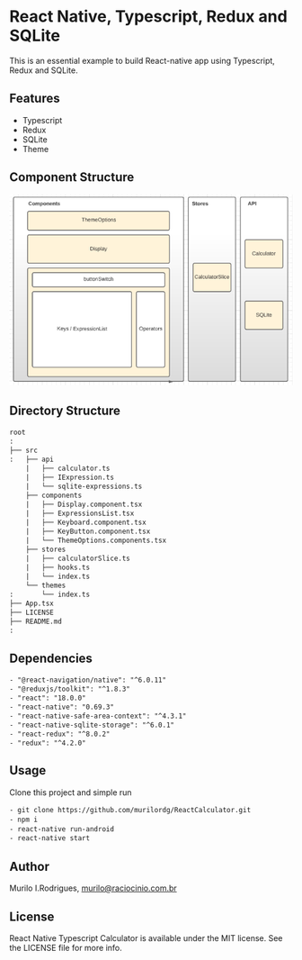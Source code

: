 # React Native, Typescript, Redux and SQLite


This is an essential example to build React-native app using Typescript, Redux and SQLite.


## Features

- Typescript
- Redux
- SQLite
- Theme


## Component Structure


[![Components](./images/paths.png)](./images/paths.png)


## Directory Structure

```
root
:
├── src
:   ├── api
    |   ├── calculator.ts
    |   ├── IExpression.ts
    |   └── sqlite-expressions.ts
    ├── components
    |   ├── Display.component.tsx
    |   ├── ExpressionsList.tsx
    |   ├── Keyboard.component.tsx
    |   ├── KeyButton.component.tsx
    |   └── ThemeOptions.components.tsx
    ├── stores
    |   ├── calculatorSlice.ts
    |   ├── hooks.ts
    |   └── index.ts
    └── themes
:       └── index.ts
├── App.tsx
├── LICENSE
├── README.md
:
```

## Dependencies


    - "@react-navigation/native": "^6.0.11"
    - "@reduxjs/toolkit": "^1.8.3"
    - "react": "18.0.0"
    - "react-native": "0.69.3"
    - "react-native-safe-area-context": "^4.3.1"
    - "react-native-sqlite-storage": "^6.0.1"
    - "react-redux": "^8.0.2"
    - "redux": "^4.2.0"


## Usage


Clone this project and simple run

```sh
- git clone https://github.com/murilordg/ReactCalculator.git
- npm i
- react-native run-android
- react-native start
```


## Author


Murilo I.Rodrigues, murilo@raciocinio.com.br


## License


React Native Typescript Calculator is available under the MIT license. See the LICENSE file for more info.

